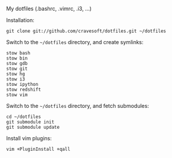 My dotfiles (.bashrc, .vimrc, .i3, ...)

Installation:

    git clone git://github.com/cravesoft/dotfiles.git ~/dotfiles

Switch to the `~/dotfiles` directory, and create symlinks:

    stow bash
    stow bin
    stow gdb
    stow git
    stow hg
    stow i3
    stow ipython
    stow redshift
    stow vim

Switch to the `~/dotfiles` directory, and fetch submodules:

    cd ~/dotfiles
    git submodule init
    git submodule update

Install vim plugins:

    vim +PluginInstall +qall

